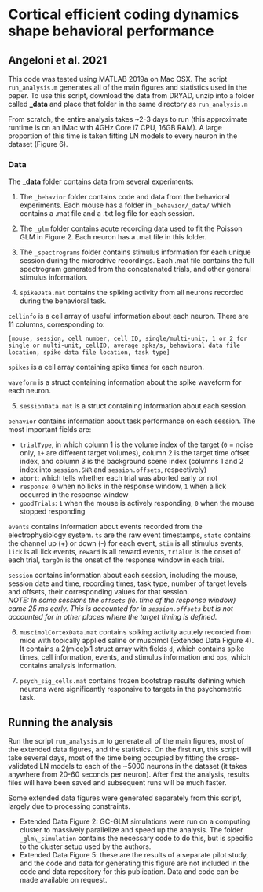 # Cortical efficient coding dynamics shape behavioral performance
## Angeloni et al. 2021

This code was tested using MATLAB 2019a on Mac OSX. The script `run_analysis.m` generates all of the main figures and statistics used in the paper. To use this script, download the data from DRYAD, unzip into a folder called **_data** and place that folder in the same directory as `run_analysis.m`

From scratch, the entire analysis takes ~2-3 days to run (this approximate runtime is on an iMac with 4GHz Core i7 CPU, 16GB RAM). A large proportion of this time is taken fitting LN models to every neuron in the dataset (Figure 6).

### Data

The **_data** folder contains data from several experiments:

1. The `_behavior` folder contains code and data from the behavioral experiments. Each mouse has a folder in `_behavior/_data/` which contains a .mat file and a .txt log file for each session.

2. The `_glm` folder contains acute recording data used to fit the Poisson GLM in Figure 2. Each neuron has a .mat file in this folder.

3. The `_spectrograms` folder contains stimulus information for each unique session during the microdrive recordings. Each .mat file contains the full spectrogram generated from the concatenated trials, and other general stimulus information.

4. `spikeData.mat` contains the spiking activity from all neurons recorded during the behavioral task.

  `cellinfo` is a cell array of useful information about each neuron. There are 11 columns, corresponding to:

  ```
  [mouse, session, cell_number, cell_ID, single/multi-unit, 1 or 2 for single or multi-unit, cellID, average spks/s, behavioral data file location, spike data file location, task type]
  ```

  `spikes` is a cell array containing spike times for each neuron.

  `waveform` is a struct containing information about the spike waveform for each neuron.

5. `sessionData.mat` is a struct containing information about each session.

  `behavior` contains information about task performance on each session. The most important fields are:
  - `trialType`, in which column 1 is the volume index of the target (`0` = noise only, `1+` are different target volumes), column 2 is the target time offset index, and column 3 is the background scene index (columns 1 and 2 index into `session.SNR` and `session.offsets`, respectively)
  - `abort`: which tells whether each trial was aborted early or not
  - `response`: `0` when no licks in the response window, `1` when a lick occurred in the response window
  - `goodTrials`: `1` when the mouse is actively responding, `0` when the mouse stopped responding

  `events` contains information about events recorded from the electrophysiology system. `ts` are the raw event timestamps, `state` contains the channel up (+) or down (-) for each event, `stim` is all stimulus events, `lick` is all lick events, `reward` is all reward events, `trialOn` is the onset of each trial, `targOn` is the onset of the response window in each trial.

  `session` contains information about each session, including the mouse, session date and time, recording times, task type, number of target levels and offsets, their corresponding values for that session.  
  *NOTE: In some sessions the `offsets` (ie. time of the response window) came 25 ms early. This is accounted for in `session.offsets` but is not accounted for in other places where the target timing is defined.*


6. `muscimolCortexData.mat` contains spiking activity acutely recorded from mice with topically applied saline or muscimol (Extended Data Figure 4). It contains a 2(mice)x1 struct array with fields `d`, which contains spike times, cell information, events, and stimulus information and `ops`, which contains analysis information.

7. `psych_sig_cells.mat` contains frozen bootstrap results defining which neurons were significantly responsive to targets in the psychometric task.

## Running the analysis

Run the script `run_analysis.m` to generate all of the main figures, most of the extended data figures, and the statistics. On the first run, this script will take several days, most of the time being occupied by fitting the cross-validated LN models to each of the ~5000 neurons in the dataset (it takes anywhere from 20-60 seconds per neuron). After first the analysis, results files will have been saved and subsequent runs will be much faster.

Some extended data figures were generated separately from this script, largely due to processing constraints.
- Extended Data Figure 2: GC-GLM simulations were run on a computing cluster to massively parallelize and speed up the analysis. The folder `_glm\_simulation` contains the necessary code to do this, but is specific to the cluster setup used by the authors.
- Extended Data Figure 5: these are the results of a separate pilot study, and the code and data for generating this figure are not included in the code and data repository for this publication. Data and code can be made available on request.

